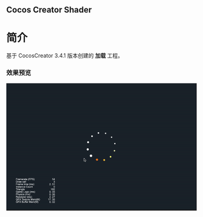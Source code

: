 ## Cocos Creator Shader

# 简介
基于 CocosCreator 3.4.1 版本创建的 **加载** 工程。

### 效果预览
![image](../../gif/202202/2022022401.gif)